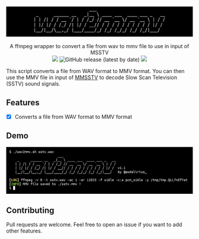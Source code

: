 ![](./.github/banner.png)

<p align="center">
  A ffmpeg wrapper to convert a file from wav to mmv file to use in input of MSSTV
  <br>
  <img src="https://badges.pufler.dev/visits/p0dalirius/wav2mmv/"/>
  <img alt="GitHub release (latest by date)" src="https://img.shields.io/github/v/release/p0dalirius/wav2mmv">
  <a href="https://twitter.com/intent/follow?screen_name=podalirius_" title="Follow"><img src="https://img.shields.io/twitter/follow/podalirius_?label=Podalirius&style=social"></a>
  <br>
</p>



This script converts a file from WAV format to MMV format. You can then use the MMV file in input of [MMSSTV](https://hamsoft.ca/pages/mmsstv.php) to decode Slow Scan Television (SSTV) sound signals.

## Features

 - [x] Converts a file from WAV format to MMV format

## Demo

![](.github/example.png)

## Contributing

Pull requests are welcome. Feel free to open an issue if you want to add other features.

